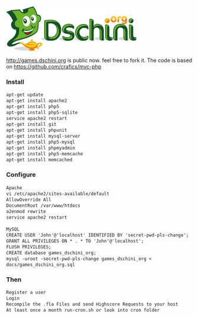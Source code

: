 ![dschini.org](htdocs/img/dschini_medium.png)

http://games.dschini.org is public now. feel free to fork it. The code is based on https://github.com/crafics/mvc-php

### Install

    apt-get update
    apt-get install apache2
    apt-get install php5
    apt-get install php5-sqlite
    service apache2 restart
    apt-get install git
    apt-get install phpunit
    apt-get install mysql-server
    apt-get install php5-mysql
    apt-get install phpmyadmin
    apt-get install php5-memcache
    apt-get install memcached

### Configure
    
    Apache
    vi /etc/apache2/sites-available/default
    AllowOverride All
    DocumentRoot /var/www/htdocs
    a2enmod rewrite
    service apache2 restart

    MySQL
    CREATE USER 'John'@'localhost' IDENTIFIED BY 'secret-pwd-pls-change';
    GRANT ALL PRIVILEGES ON * . * TO 'John'@'localhost';
    FLUSH PRIVILEGES;
    CREATE database games_dschini_org;
    mysql -uroot -secret-pwd-pls-change games_dschini_org < docs/games_dschini_org.sql

### Then

    Register a user
    Login
    Recompile the .fla Files and send Highscore Requests to your host
    At least once a month run-cron.sh or look into cron folder
 
